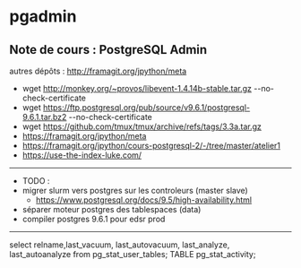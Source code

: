 # pgadmin

## Note de cours : PostgreSQL Admin

autres dépôts : http://framagit.org/jpython/meta


- wget http://monkey.org/~provos/libevent-1.4.14b-stable.tar.gz --no-check-certificate
- wget https://ftp.postgresql.org/pub/source/v9.6.1/postgresql-9.6.1.tar.bz2 --no-check-certificate
- wget https://github.com/tmux/tmux/archive/refs/tags/3.3a.tar.gz
- https://framagit.org/jpython/meta
- https://framagit.org/jpython/cours-postgresql-2/-/tree/master/atelier1
- https://use-the-index-luke.com/
---------------
- TODO :
- migrer slurm vers postgres sur les controleurs (master slave)
  - https://www.postgresql.org/docs/9.5/high-availability.html
- séparer moteur postgres des tablespaces (data)
- compiler postgres 9.6.1 pour edsr prod
-------------
select relname,last_vacuum, last_autovacuum, last_analyze, last_autoanalyze from pg_stat_user_tables;
TABLE pg_stat_activity;
